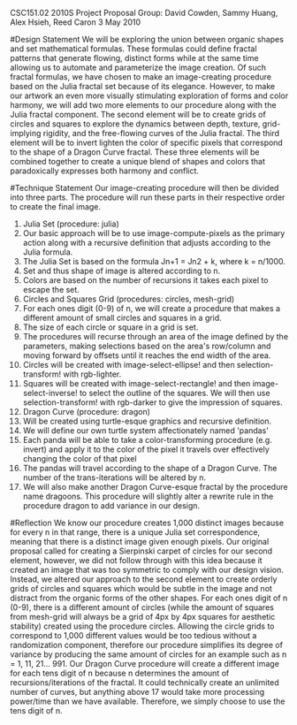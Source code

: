 ﻿CSC151.02 2010S Project Proposal
Group: David Cowden, Sammy Huang, Alex Hsieh, Reed Caron
3 May 2010


#Design Statement
We will be exploring the union between organic shapes and set mathematical formulas.  These formulas could define fractal patterns that generate flowing, distinct forms while at the same time allowing us to automate and parameterize the image creation.  Of such fractal formulas, we have chosen to make an image-creating procedure based on the Julia fractal set because of its elegance.  However, to make our artwork an even more visually stimulating exploration of forms and color harmony, we will add two more elements to our procedure along with the Julia fractal component.  The second element will be to create grids of circles and squares to explore the dynamics between depth, texture, grid-implying rigidity, and the free-flowing curves of the Julia fractal.  The third element will be to invert lighten the color of specific pixels that correspond to the shape of a Dragon Curve fractal.  These three elements will be combined together to create a unique blend of shapes and colors that paradoxically expresses both harmony and conflict.


#Technique Statement
Our image-creating procedure will then be divided into three parts.  The procedure will run these parts in their respective order to create the final image.
1. Julia Set (procedure: julia)
1. Our basic approach will be to use image-compute-pixels as the primary action along with a recursive definition that adjusts according to the Julia formula.
1. The Julia Set is based on the formula Jn+1 = Jn2   + k, where k = n/1000.
2. Set and thus shape of image is altered according to n.
3. Colors are based on the number of recursions it takes each pixel to escape the set.
2. Circles and Squares Grid (procedures: circles, mesh-grid)
1. For each ones digit (0-9) of n, we will create a procedure that makes a different amount of small circles and squares in a grid.  
1. The size of each circle or square in a grid is set. 
2. The procedures will recurse through an area of the image defined by the parameters, making selections based on the area's row/column and moving forward by offsets until it reaches the end width of the area.
3. Circles will be created with image-select-ellipse! and then selection-transform! with rgb-lighter.  
4. Squares will be created with image-select-rectangle! and then image-select-inverse! to select the outline of the squares.  We will then use selection-transform! with rgb-darker to give the impression of squares. 
3. Dragon Curve (procedure: dragon)
1. Will be created using turtle-esque graphics and recursive definition.  
1. We will define our own turtle system affectionately named 'pandas'
2. Each panda will be able to take a color-transforming procedure (e.g. invert) and apply it to the color of the pixel it travels over effectively changing the color of that pixel
3. The pandas will travel according to the shape of a Dragon Curve.  The number of the trans-iterations will be altered by n. 
4. We will also make another Dragon Curve-esque fractal by the procedure name dragoons.  This procedure will slightly alter a rewrite rule in the procedure dragon to add variance in our design. 

#Reflection
We know our procedure creates 1,000 distinct images because for every n in that range, there is a unique Julia set correspondence, meaning that there is a distinct image given enough pixels.  Our original proposal called for creating a Sierpinski carpet of circles for our second element, however, we did not follow through with this idea because it created an image that was too symmetric to comply with our design vision.  Instead, we altered our approach to the second element to create orderly grids of circles and squares which would be subtle in the image and not distract from the organic forms of the other shapes.  For each ones digit of n (0-9), there is a different amount of circles (while the amount of squares from mesh-grid will always be a grid of 4px by 4px squares for aesthetic stability) created using the procedure circles.  Allowing the circle grids to correspond to 1,000 different values would be too tedious without a randomization component, therefore our procedure simplifies its degree of variance by producing the same amount of circles for an example such as n = 1, 11, 21... 991.  Our Dragon Curve procedure will create a different image for each tens digit of n because n determines the amount of recursions/iterations of the fractal.  It could technically create an unlimited number of curves, but anything above 17 would take more processing power/time than we have available.  Therefore, we simply choose to use the tens digit of n.  
